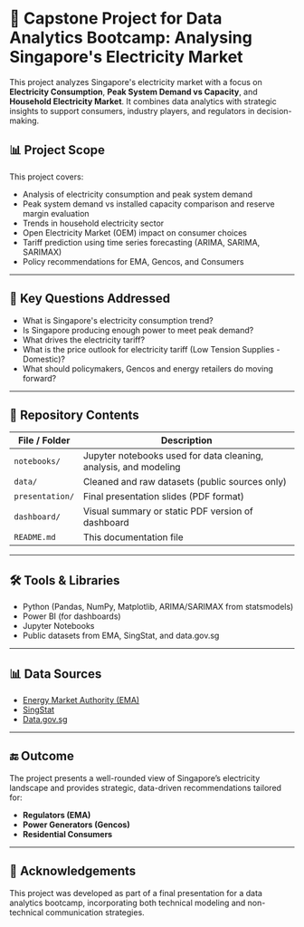 # 🔌 Capstone Project for Data Analytics Bootcamp: Analysing Singapore's Electricity Market

This project analyzes Singapore's electricity market with a focus on **Electricity Consumption**, **Peak System Demand vs Capacity**, and **Household Electricity Market**. It combines data analytics with strategic insights to support consumers, industry players, and regulators in decision-making.

## 📊 Project Scope

This project covers:
- Analysis of electricity consumption and peak system demand
- Peak system demand vs installed capacity comparison and reserve margin evaluation
- Trends in household electricity sector
- Open Electricity Market (OEM) impact on consumer choices
- Tariff prediction using time series forecasting (ARIMA, SARIMA, SARIMAX)
- Policy recommendations for EMA, Gencos, and Consumers

---

## 🧠 Key Questions Addressed
- What is Singapore's electricity consumption trend?
- Is Singapore producing enough power to meet peak demand?
- What drives the electricity tariff?
- What is the price outlook for electricity tariff (Low Tension Supplies - Domestic)?
- What should policymakers, Gencos and energy retailers do moving forward?

---

## 📁 Repository Contents

| File / Folder | Description |
|---------------|-------------|
| `notebooks/`  | Jupyter notebooks used for data cleaning, analysis, and modeling |
| `data/`       | Cleaned and raw datasets (public sources only) |
| `presentation/` | Final presentation slides (PDF format) |
| `dashboard/`  | Visual summary or static PDF version of dashboard |
| `README.md`   | This documentation file |

---

## 🛠️ Tools & Libraries
- Python (Pandas, NumPy, Matplotlib, ARIMA/SARIMAX from statsmodels)
- Power BI (for dashboards)
- Jupyter Notebooks
- Public datasets from EMA, SingStat, and data.gov.sg

---

## 📊 Data Sources
- [Energy Market Authority (EMA)](https://www.ema.gov.sg/)
- [SingStat](https://www.singstat.gov.sg/)
- [Data.gov.sg](https://data.gov.sg/)

---

## 🔚 Outcome

The project presents a well-rounded view of Singapore’s electricity landscape and provides strategic, data-driven recommendations tailored for:
- **Regulators (EMA)**
- **Power Generators (Gencos)**
- **Residential Consumers**

---

## 📣 Acknowledgements

This project was developed as part of a final presentation for a data analytics bootcamp, incorporating both technical modeling and non-technical communication strategies.
